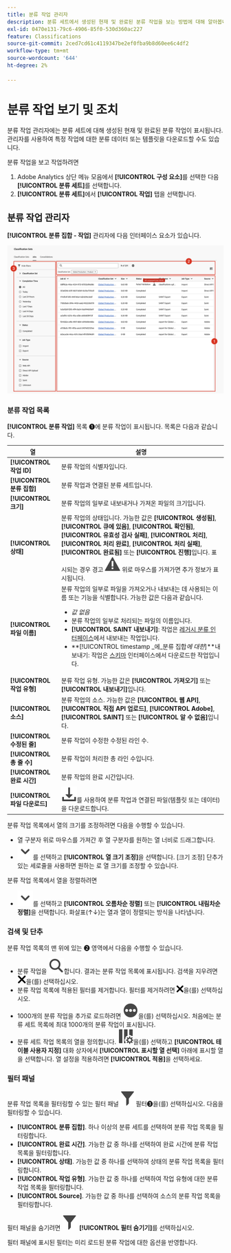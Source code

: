 ```yaml
---
title: 분류 작업 관리자
description: 분류 세트에서 생성된 현재 및 완료된 분류 작업을 보는 방법에 대해 알아봅니다.
exl-id: 0470e131-79c6-4906-85f0-530d360ac227
feature: Classifications
source-git-commit: 2ced7cd61c4119347be2ef0fba9b8d60ee6c4df2
workflow-type: tm+mt
source-wordcount: '644'
ht-degree: 2%

---
```


# 분류 작업 보기 및 조치

분류 작업 관리자에는 분류 세트에 대해 생성된 현재 및 완료된 분류 작업이 표시됩니다. 관리자를 사용하여 특정 작업에 대한 분류 데이터 또는 템플릿을 다운로드할 수도 있습니다.

분류 작업을 보고 작업하려면


1. Adobe Analytics 상단 메뉴 모음에서 **[!UICONTROL 구성 요소]**&#x200B;를 선택한 다음 **[!UICONTROL 분류 세트]**&#x200B;를 선택합니다.
1. **[!UICONTROL 분류 세트]**&#x200B;에서 **[!UICONTROL 작업]** 탭을 선택합니다.

## 분류 작업 관리자

**[!UICONTROL 분류 집합 - 작업]** 관리자에 다음 인터페이스 요소가 있습니다.

![분류 세트 - 작업 관리자](manage/assets/classifications-sets-jobs.png)



### 분류 작업 목록

**[!UICONTROL 분류 작업]** 목록 ➊에 분류 작업이 표시됩니다. 목록은 다음과 같습니다.

| 열 | 설명 |
|---|---|
| **[!UICONTROL 작업 ID]** | 분류 작업의 식별자입니다. |
| **[!UICONTROL 분류 집합]** | 분류 작업과 연결된 분류 세트입니다. |
| **[!UICONTROL 크기]** | 분류 작업의 일부로 내보내거나 가져온 파일의 크기입니다. |
| **[!UICONTROL 상태]** | 분류 작업의 상태입니다. 가능한 값은 **[!UICONTROL 생성됨]**, **[!UICONTROL 큐에 있음]**, **[!UICONTROL 확인됨]**, **[!UICONTROL 유효성 검사 실패]**, **[!UICONTROL 처리]**, **[!UICONTROL 처리 완료]**, **[!UICONTROL 처리 실패]**, **[!UICONTROL 완료됨]** 또는 **[!UICONTROL 진행]**&#x200B;입니다. 표시되는 경우 경고 ![경고](/help/assets/icons/Alert.svg) 위로 마우스를 가져가면 추가 정보가 표시됩니다. |
| **[!UICONTROL 파일 이름]** | 분류 작업의 일부로 파일을 가져오거나 내보내는 데 사용되는 이름 또는 기능을 식별합니다. 가능한 값은 다음과 같습니다. <ul><li>*값 없음*</li><li>분류 작업의 일부로 처리되는 파일의 이름입니다.</li><li>**[!UICONTROL SAINT 내보내기]**: 작업은 [레거시 분류 인터페이스](/help/components/classifications/importer/c-working-with-saint.md)에서 내보내는 작업입니다.</li><li>**[!UICONTROL timestamp _에_분류 집합&#x200B;_에 대한_]**내보내기: 작업은 [스키마](manage/schema.md#download) 인터페이스에서 다운로드한 작업입니다.</li></ul> |
| **[!UICONTROL 작업 유형]** | 분류 작업 유형. 가능한 값은 **[!UICONTROL 가져오기]** 또는 **[!UICONTROL 내보내기]**&#x200B;입니다. |
| **[!UICONTROL 소스]** | 분류 작업의 소스. 가능한 값은 **[!UICONTROL 웹 API]**, **[!UICONTROL 직접 API 업로드]**, **[!UICONTROL Adobe]**, **[!UICONTROL SAINT]** 또는 **[!UICONTROL 알 수 없음]**&#x200B;입니다. |
| **[!UICONTROL 수정된 줄]** | 분류 작업이 수정한 수정된 라인 수. |
| **[!UICONTROL 총 줄 수]** | 분류 작업이 처리한 총 라인 수입니다. |
| **[!UICONTROL 완료 시간]** | 분류 작업의 완료 시간입니다. |
| **[!UICONTROL 파일 다운로드]** | ![다운로드](/help/assets/icons/Download.svg)를 사용하여 분류 작업과 연결된 파일(템플릿 또는 데이터)을 다운로드합니다. |

분류 작업 목록에서 열의 크기를 조정하려면 다음을 수행할 수 있습니다.

* 열 구분자 위로 마우스를 가져간 후 열 구분자를 원하는 열 너비로 드래그합니다.
* ![V자형 화살표](/help/assets/icons/ChevronDown.svg)를 선택하고 **[!UICONTROL 열 크기 조정]**&#x200B;을 선택합니다. [크기 조정] 단추가 있는 세로줄을 사용하면 원하는 로 열 크기를 조정할 수 있습니다.

분류 작업 목록에서 열을 정렬하려면

* ![V자형 화살표](/help/assets/icons/ChevronDown.svg)를 선택하고 **[!UICONTROL 오름차순 정렬]** 또는 **[!UICONTROL 내림차순 정렬]**&#x200B;을 선택합니다. 화살표(↑↓)는 열과 열이 정렬되는 방식을 나타냅니다.


### 검색 및 단추

분류 작업 목록의 맨 위에 있는 ➋ 영역에서 다음을 수행할 수 있습니다.

* 분류 작업을 ![검색](/help/assets/icons/Search.svg)합니다. 결과는 분류 작업 목록에 표시됩니다. 검색을 지우려면 ![CrossSize200](/help/assets/icons/CrossSize200.svg)을(를) 선택하십시오.
* 분류 작업 목록에 적용된 필터를 제거합니다. 필터를 제거하려면 ![CrossSize100](/help/assets/icons/CrossSize100.svg)을(를) 선택하십시오.
* 1000개의 분류 작업을 추가로 로드하려면 ![MoreCircle](/help/assets/icons/MoreCircle.svg)을(를) 선택하십시오. 처음에는 분류 세트 목록에 최대 1000개의 분류 작업이 표시됩니다.
* 분류 세트 작업 목록의 열을 정의합니다. ![ColumnSetting](/help/assets/icons/ColumnSetting.svg)을(를) 선택하고 **[!UICONTROL 테이블 사용자 지정]** 대화 상자에서 **[!UICONTROL 표시할 열 선택]** 아래에 표시할 열을 선택합니다. 열 설정을 적용하려면 **[!UICONTROL 적용]**&#x200B;을 선택하세요.



### 필터 패널

분류 작업 목록을 필터링할 수 있는 필터 패널 ![을(를) 표시하려면 ](/help/assets/icons/Filter.svg)필터➌을(를) 선택하십시오. 다음을 필터링할 수 있습니다.

* **[!UICONTROL 분류 집합]**. 하나 이상의 분류 세트를 선택하여 분류 작업 목록을 필터링합니다.
* **[!UICONTROL 완료 시간]**. 가능한 값 중 하나를 선택하여 완료 시간에 분류 작업 목록을 필터링합니다.
* **[!UICONTROL 상태]**. 가능한 값 중 하나를 선택하여 상태의 분류 작업 목록을 필터링합니다.
* **[!UICONTROL 작업 유형]**. 가능한 값 중 하나를 선택하여 작업 유형에 대한 분류 작업 목록을 필터링합니다.
* **[!UICONTROL Source]**. 가능한 값 중 하나를 선택하여 소스의 분류 작업 목록을 필터링합니다.


필터 패널을 숨기려면 ![필터](/help/assets/icons/Filter.svg) **[!UICONTROL 필터 숨기기]**&#x200B;를 선택하십시오.

필터 패널에 표시된 필터는 미리 로드된 분류 작업에 대한 옵션을 반영합니다.


<!--

**[!UICONTROL Components]** > **[!UICONTROL Classification sets]** > **[!UICONTROL Jobs]**

You cannot create jobs from this interface. Create jobs by uploading data to a classification set (either manually or through a configured external location), requesting a download file, or requesting a template file.

## Filter classification sets

The left side of the Classification set job manager provides filter settings to locate the desired job. Clicking the filter icon toggles the filter settings visibility. You can filter Classification sets by **[!UICONTROL Classification set]**, **[!UICONTROL Completion time]**, **[!UICONTROL Status]**, **[!UICONTROL Job Type]**, or **[!UICONTROL Source]**.

![Classification set job filters](../assets/classification-set-job-filters.png)

Additional filter options are available above the Classification set job manager columns:

* **[!UICONTROL Search by title]**: Search for jobs by filename.
* **[!UICONTROL Load more]**: The Classification set job manager initially displays up to 1000 jobs. If more jobs exist, click this button to load 1000 more jobs.
* **Show/Hide columns**: Toggle visibility for any column besides [!UICONTROL Filename] and [!UICONTROL Completion time].

## Classification set job manager columns

The following columns are available in the Classification set job manager:

* **[!UICONTROL Filename]**: The name of the upload or download file.
* **[!UICONTROL Classification set]**: The name of the Classification set that the file applies to. You can click the Classification set name to reach the Classification set's [Settings](manage/settings.md).
* **[!UICONTROL Size]**: The size of the file.
* **[!UICONTROL Status]**: The status of the job processing the file.
  * **[!UICONTROL Created]**: The job was submitted.
  * **[!UICONTROL Queued]**: The file is ready to be processed, and is waiting for a classification server to process the file.
  * **[!UICONTROL Validated]**: The file is valid and is waiting to be processed.
  * **[!UICONTROL Failed validation]**: The file is formatted incorrectly or otherwise invalid. The file does not go through processing.
  * **[!UICONTROL Processing]**: The file is actively being processed by Adobe.
  * **[!UICONTROL Failed processing]**: The file failed processing.
  * **[!UICONTROL Complete]**: Processing is complete. Classification data is visible in reporting.
  * **[!UICONTROL Failed]**: Generic failure not related to validation or processing.
* **[!UICONTROL Job type]**: The type of job.
* **[!UICONTROL Source]**: The job source.
* **[!UICONTROL File download]**: Only applies to download jobs, such as downloading classification data or downloading templates. When a download is ready, this column provides a download link.
* **[!UICONTROL Modified lines]**: The number of modified lines.
* **[!UICONTROL Completed lines]**: The number of completed lines.
* **[!UICONTROL Completion time]**: The date and time that the job completed (or failed).
-->
